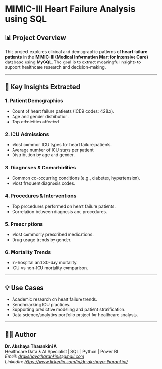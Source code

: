 # MIMIC-III Heart Failure Analysis using SQL

## 📊 Project Overview

This project explores clinical and demographic patterns of **heart failure patients** in the **MIMIC-III (Medical Information Mart for Intensive Care)** database using **MySQL**. The goal is to extract meaningful insights to support healthcare research and decision-making.

---

## 🧠 Key Insights Extracted

### 1. **Patient Demographics**
- Count of heart failure patients (ICD9 codes: 428.x).
- Age and gender distribution.
- Top ethnicities affected.

### 2. **ICU Admissions**
- Most common ICU types for heart failure patients.
- Average number of ICU stays per patient.
- Distribution by age and gender.

### 3. **Diagnoses & Comorbidities**
- Common co-occurring conditions (e.g., diabetes, hypertension).
- Most frequent diagnosis codes.

### 4. **Procedures & Interventions**
- Top procedures performed on heart failure patients.
- Correlation between diagnosis and procedures.

### 5. **Prescriptions**
- Most commonly prescribed medications.
- Drug usage trends by gender.

### 6. **Mortality Trends**
- In-hospital and 30-day mortality.
- ICU vs non-ICU mortality comparison.

---

## 💡 Use Cases

- Academic research on heart failure trends.
- Benchmarking ICU practices.
- Supporting predictive modeling and patient stratification.
- Data science/analytics portfolio project for healthcare analysts.

---

## 🧑‍💻 Author

**Dr. Akshaya Tharankini A**  
Healthcare Data & AI Specialist | SQL | Python | Power BI  
*Email: drakshayatharankini@gmail.com*  
*LinkedIn: https://www.linkedin.com/in/dr-akshaya-tharankini/*
